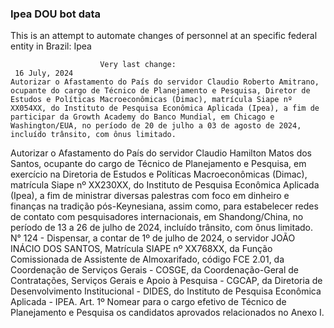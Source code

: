  ### Ipea DOU bot data
 This is an attempt to automate changes of personnel at an specific federal entity in Brazil: Ipea
 
                        Very last change: 
 	 16 July, 2024
	Autorizar o Afastamento do País do servidor Claudio Roberto Amitrano, ocupante do cargo de Técnico de Planejamento e Pesquisa, Diretor de Estudos e Políticas Macroeconômicas (Dimac), matrícula Siape nº XX054XX, do Instituto de Pesquisa Econômica Aplicada (Ipea), a fim de participar da Growth Academy do Banco Mundial, em Chicago e Washington/EUA, no período de 20 de julho a 03 de agosto de 2024, incluído trânsito, com ônus limitado.
Autorizar o Afastamento do País do servidor Claudio Hamilton Matos dos Santos, ocupante do cargo de Técnico de Planejamento e Pesquisa, em exercício na Diretoria de Estudos e Políticas Macroeconômicas (Dimac), matrícula Siape nº XX230XX, do Instituto de Pesquisa Econômica Aplicada (Ipea), a fim de ministrar diversas palestras com foco em dinheiro e finanças na tradição pós-Keynesiana, assim como, para estabelecer redes de contato com pesquisadores internacionais, em Shandong/China, no período de 13 a 26 de julho de 2024, incluído trânsito, com ônus limitado.
N° 124 - Dispensar, a contar de 1º de julho de 2024, o servidor JOÃO INÁCIO DOS SANTOS, Matrícula SIAPE nº XX768XX, da Função Comissionada de Assistente de Almoxarifado, código FCE 2.01, da Coordenação de Serviços Gerais - COSGE, da Coordenação-Geral de Contratações, Serviços Gerais e Apoio à Pesquisa - CGCAP, da Diretoria de Desenvolvimento Institucional - DIDES, do Instituto de Pesquisa Econômica Aplicada - IPEA.
Art. 1º Nomear para o cargo efetivo de Técnico de Planejamento e Pesquisa os candidatos aprovados relacionados no Anexo I.
